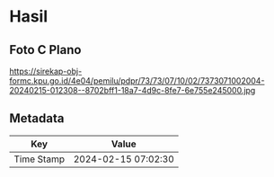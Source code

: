 # Hasil

## Foto C Plano

https://sirekap-obj-formc.kpu.go.id/4e04/pemilu/pdpr/73/73/07/10/02/7373071002004-20240215-012308--8702bff1-18a7-4d9c-8fe7-6e755e245000.jpg


## Metadata

| Key        | Value               |
| ---------- | ------------------- |
| Time Stamp | 2024-02-15 07:02:30 |



